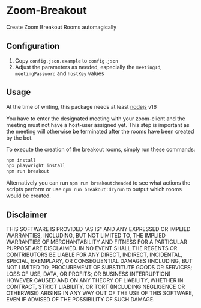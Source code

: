 # Zoom-Breakout

Create Zoom Breakout Rooms automagically

## Configuration

1. Copy `config.json.example` to `config.json`
2. Adjust the parameters as needed, especially the `meetingId`, `meetingPassword` and `hostKey` values

## Usage

At the time of writing, this package needs at least [nodejs](https://nodejs.org/) v16

You have to enter the designated meeting with your zoom-client and the meeting must not have a host-user assigned yet. This step is important as the meeting will otherwise be terminated after the rooms have been created by the bot.

To execute the creation of the breakout rooms, simply run these commands:

```bash
npm install
npx playwright install
npm run breakout
```

Alternatively you can run `npm run breakout:headed` to see what actions the scripts perform or use `npm run breakout:dryrun` to output which rooms would be created.

## Disclaimer
THIS SOFTWARE IS PROVIDED "AS IS" AND ANY EXPRESSED OR IMPLIED WARRANTIES, INCLUDING, BUT NOT LIMITED TO, THE IMPLIED WARRANTIES OF MERCHANTABILITY AND FITNESS FOR A PARTICULAR PURPOSE ARE DISCLAIMED. IN NO EVENT SHALL THE REGENTS OR CONTRIBUTORS BE LIABLE FOR ANY DIRECT, INDIRECT, INCIDENTAL, SPECIAL, EXEMPLARY, OR CONSEQUENTIAL DAMAGES (INCLUDING, BUT NOT LIMITED TO, PROCUREMENT OF SUBSTITUTE GOODS OR SERVICES; LOSS OF USE, DATA, OR PROFITS; OR BUSINESS INTERRUPTION) HOWEVER CAUSED AND ON ANY THEORY OF LIABILITY, WHETHER IN CONTRACT, STRICT LIABILITY, OR TORT (INCLUDING NEGLIGENCE OR OTHERWISE) ARISING IN ANY WAY OUT OF THE USE OF THIS SOFTWARE, EVEN IF ADVISED OF THE POSSIBILITY OF SUCH DAMAGE.

